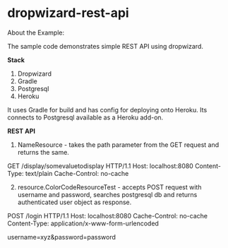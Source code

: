 dropwizard-rest-api
===================

About the Example:

The sample code demonstrates simple REST API using dropwizard.

**Stack**

1. Dropwizard
1. Gradle
1. Postgresql
1. Heroku


It uses Gradle for build and has config for deploying onto Heroku.
Its connects to Postgresql available as a Heroku add-on.


**REST API**

1. NameResource - takes the path parameter from the GET request and returns the same.

GET /display/somevaluetodisplay
HTTP/1.1
Host: localhost:8080
Content-Type: text/plain
Cache-Control: no-cache

2. resource.ColorCodeResourceTest - accepts POST request with username and password, searches postgresql db and returns authenticated user object as response.
   
POST /login 
HTTP/1.1
Host: localhost:8080
Cache-Control: no-cache
Content-Type: application/x-www-form-urlencoded

username=xyz&password=password
 

 

